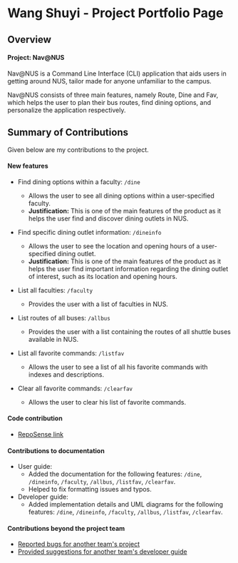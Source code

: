 # Wang Shuyi - Project Portfolio Page

## Overview
#### Project: Nav@NUS
Nav@NUS is a Command Line Interface (CLI) application that aids users in getting around NUS, tailor made for anyone 
unfamiliar to the campus. 

Nav@NUS consists of three main features, namely Route, Dine and Fav, which helps the user to 
plan their bus routes, find dining options, and personalize the application respectively.

## Summary of Contributions
Given below are my contributions to the project.

#### New features 
* Find dining options within a faculty: `/dine`
    + Allows the user to see all dining options within a user-specified faculty.
    + **Justification:** This is one of the main features of the product as it helps the user find and discover dining 
    outlets in NUS. 
    
* Find specific dining outlet information: `/dineinfo`
    + Allows the user to see the location and opening hours of a user-specified dining outlet.
    + **Justification:** This is one of the main features of the product as it helps the user find important information 
    regarding the dining outlet of interest, such as its location and opening hours.
    
* List all faculties: `/faculty`
    + Provides the user with a list of faculties in NUS.

* List routes of all buses: `/allbus`
    + Provides the user with a list containing the routes of all shuttle buses available in NUS.

* List all favorite commands: `/listfav`
    + Allows the user to see a list of all his favorite commands with indexes and descriptions.

* Clear all favorite commands: `/clearfav`
    + Allows the user to clear his list of favorite commands.

#### Code contribution
* [RepoSense link](https://nus-cs2113-ay2021s1.github.io/tp-dashboard/#breakdown=true&search=F14-3&sort=groupTitle&sortWithin=title&since=2020-09-27&timeframe=commit&mergegroup=&groupSelect=groupByRepos&checkedFileTypes=docs~functional-code~test-code~other&tabOpen=true&tabType=authorship&tabAuthor=mrwsy1&tabRepo=AY2021S1-CS2113T-F14-3%2Ftp%5Bmaster%5D&authorshipIsMergeGroup=false&authorshipFileTypes=docs~functional-code~test-code)

#### Contributions to documentation
* User guide:
    + Added the documentation for the following features: `/dine`, `/dineinfo`, `/faculty`, `/allbus`, `/listfav`, 
    `/clearfav`.
    + Helped to fix formatting issues and typos.
* Developer guide:
    + Added implementation details and UML diagrams for the following features: `/dine`, `/dineinfo`, `/faculty`, 
    `/allbus`, `/listfav`, `/clearfav`.

#### Contributions beyond the project team
* [Reported bugs for another team's project](https://github.com/mrwsy1/ped/issues)
* [Provided suggestions for another team's developer guide](https://github.com/nus-cs2113-AY2021S1/tp/pull/50/files/8633eb176251c1920fbfc15b46c51d59c7ef1e4d)